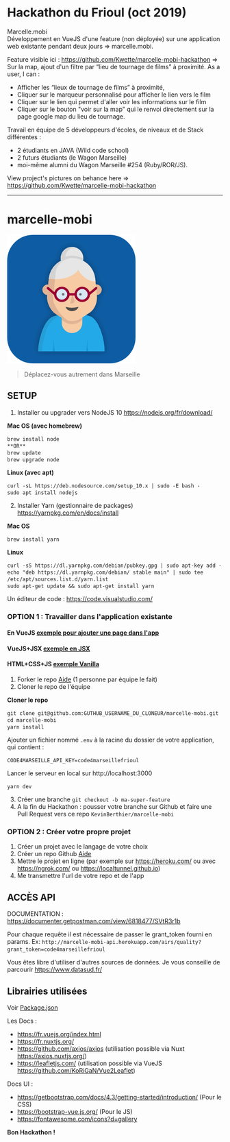# Hackathon du Frioul (oct 2019)  
Marcelle.mobi   
Développement en VueJS d'une feature (non déployée) sur une application web existante pendant deux jours => marcelle.mobi.

Feature visible ici : https://github.com/Kwette/marcelle-mobi-hackathon => Sur la map, ajout d'un filtre par “lieu de tournage de films” à proximité.
As a user, I can :
- Afficher les “lieux de tournage de films” à proximité,
- Cliquer sur le marqueur personnalisé pour afficher le lien vers le film
- Cliquer sur le lien qui permet d'aller voir les informations sur le film
- Cliquer sur le bouton "voir sur la map" qui le renvoi directement sur la page google map du lieu de tournage.

Travail en équipe de 5 développeurs d'écoles, de niveaux et de Stack différentes :
- 2 étudiants en JAVA (Wild code school)
- 2 futurs étudiants (le Wagon Marseille)
- moi-même alumni du Wagon Marseille #254 (Ruby/ROR/JS).

View project's pictures on behance here => https://github.com/Kwette/marcelle-mobi-hackathon

------------------------------------------------------------------------------------------------------------------------------------
# marcelle-mobi
![marcelle-mobi](static/icon.png)
> Déplacez-vous autrement dans Marseille

## SETUP

1. Installer ou upgrader vers NodeJS 10 https://nodejs.org/fr/download/

**Mac OS (avec homebrew)**
```
brew install node
**OR**
brew update
brew upgrade node
```

**Linux (avec apt)**
```
curl -sL https://deb.nodesource.com/setup_10.x | sudo -E bash -
sudo apt install nodejs
```

2. Installer Yarn (gestionnaire de packages) https://yarnpkg.com/en/docs/install

**Mac OS**
```
brew install yarn
```

**Linux**
```
curl -sS https://dl.yarnpkg.com/debian/pubkey.gpg | sudo apt-key add -
echo "deb https://dl.yarnpkg.com/debian/ stable main" | sudo tee /etc/apt/sources.list.d/yarn.list
sudo apt-get update && sudo apt-get install yarn
```

Un éditeur de code : https://code.visualstudio.com/

### OPTION 1 : Travailler dans l'application existante

#### En VueJS [exemple pour ajouter une page dans l'app](exemples/page.vue)
#### VueJS+JSX [exemple en JSX](exemples/jsx.vue)
#### HTML+CSS+JS [exemple Vanilla](exemples/vanilla.vue)


1. Forker le repo [Aide](https://help.github.com/en/articles/fork-a-repo) (1 personne par équipe le fait)
2. Cloner le repo de l'équipe

**Cloner le repo**
```
git clone git@github.com:GUTHUB_USERNAME_DU_CLONEUR/marcelle-mobi.git
cd marcelle-mobi
yarn install
```
Ajouter un fichier nommé `.env` à la racine du dossier de votre application, qui contient :
```
CODE4MARSEILLE_API_KEY=code4marseillefrioul
```

Lancer le serveur en local sur http://localhost:3000
```
yarn dev
```

3. Créer une branche `git checkout -b ma-super-feature`
4. A la fin du Hackathon : pousser votre branche sur Github et faire une Pull Request vers ce repo `KevinBerthier/marcelle-mobi`

### OPTION 2 : Créer votre propre projet

1. Créer un projet avec le langage de votre choix
2. Créer un repo Github [Aide](https://www.christopheducamp.com/2013/12/16/creer-un-repo-github/)
3. Mettre le projet en ligne (par exemple sur https://heroku.com/ ou avec https://ngrok.com/ ou https://localtunnel.github.io)
3. Me transmettre l'url de votre repo et de l'app


## ACCÈS API

DOCUMENTATION : https://documenter.getpostman.com/view/6818477/SVtR3r1b

Pour chaque requête il est nécessaire de passer le grant_token fourni en params. 
Ex: `http://marcelle-mobi-api.herokuapp.com/airs/quality?grant_token=code4marseillefrioul` 

Vous êtes libre d'utiliser d'autres sources de données. 
Je vous conseille de parcourir https://www.datasud.fr/

## Librairies utilisées
Voir [Package.json](package.json)

Les Docs :

- https://fr.vuejs.org/index.html
- https://fr.nuxtjs.org/
- https://github.com/axios/axios (utilisation possible via Nuxt https://axios.nuxtjs.org/)
- https://leafletjs.com/ (utilisation possible via VueJS https://github.com/KoRiGaN/Vue2Leaflet)

Docs UI :

- https://getbootstrap.com/docs/4.3/getting-started/introduction/ (Pour le CSS)
- https://bootstrap-vue.js.org/ (Pour le JS)
- https://fontawesome.com/icons?d=gallery

**Bon Hackathon !**
